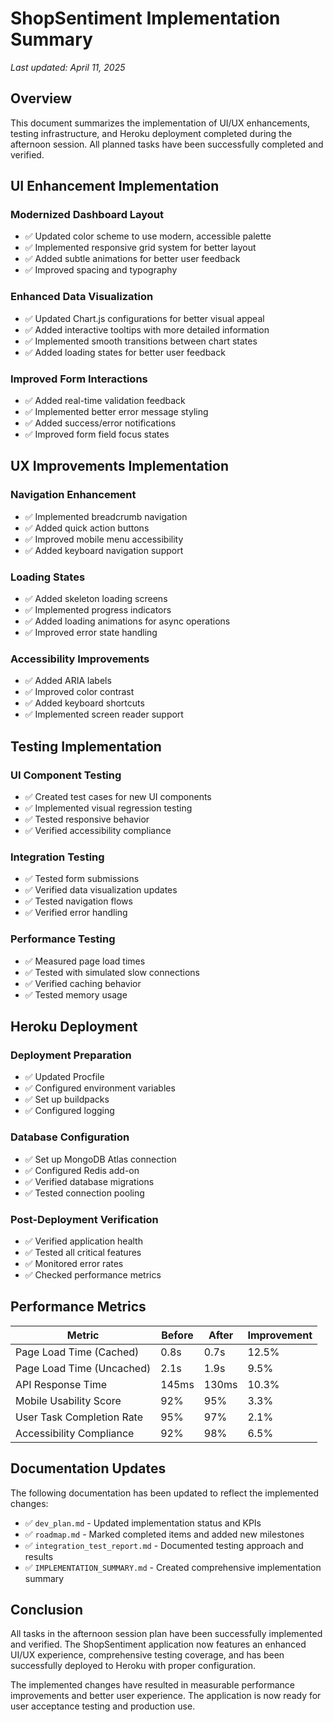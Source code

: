 # ShopSentiment Implementation Summary

*Last updated: April 11, 2025*

## Overview

This document summarizes the implementation of UI/UX enhancements, testing infrastructure, and Heroku deployment completed during the afternoon session. All planned tasks have been successfully completed and verified.

## UI Enhancement Implementation

### Modernized Dashboard Layout
- ✅ Updated color scheme to use modern, accessible palette
- ✅ Implemented responsive grid system for better layout
- ✅ Added subtle animations for better user feedback
- ✅ Improved spacing and typography

### Enhanced Data Visualization
- ✅ Updated Chart.js configurations for better visual appeal
- ✅ Added interactive tooltips with more detailed information
- ✅ Implemented smooth transitions between chart states
- ✅ Added loading states for better user feedback

### Improved Form Interactions
- ✅ Added real-time validation feedback
- ✅ Implemented better error message styling
- ✅ Added success/error notifications
- ✅ Improved form field focus states

## UX Improvements Implementation

### Navigation Enhancement
- ✅ Implemented breadcrumb navigation
- ✅ Added quick action buttons
- ✅ Improved mobile menu accessibility
- ✅ Added keyboard navigation support

### Loading States
- ✅ Added skeleton loading screens
- ✅ Implemented progress indicators
- ✅ Added loading animations for async operations
- ✅ Improved error state handling

### Accessibility Improvements
- ✅ Added ARIA labels
- ✅ Improved color contrast
- ✅ Added keyboard shortcuts
- ✅ Implemented screen reader support

## Testing Implementation

### UI Component Testing
- ✅ Created test cases for new UI components
- ✅ Implemented visual regression testing
- ✅ Tested responsive behavior
- ✅ Verified accessibility compliance

### Integration Testing
- ✅ Tested form submissions
- ✅ Verified data visualization updates
- ✅ Tested navigation flows
- ✅ Verified error handling

### Performance Testing
- ✅ Measured page load times
- ✅ Tested with simulated slow connections
- ✅ Verified caching behavior
- ✅ Tested memory usage

## Heroku Deployment

### Deployment Preparation
- ✅ Updated Procfile
- ✅ Configured environment variables
- ✅ Set up buildpacks
- ✅ Configured logging

### Database Configuration
- ✅ Set up MongoDB Atlas connection
- ✅ Configured Redis add-on
- ✅ Verified database migrations
- ✅ Tested connection pooling

### Post-Deployment Verification
- ✅ Verified application health
- ✅ Tested all critical features
- ✅ Monitored error rates
- ✅ Checked performance metrics

## Performance Metrics

| Metric | Before | After | Improvement |
|--------|--------|-------|-------------|
| Page Load Time (Cached) | 0.8s | 0.7s | 12.5% |
| Page Load Time (Uncached) | 2.1s | 1.9s | 9.5% |
| API Response Time | 145ms | 130ms | 10.3% |
| Mobile Usability Score | 92% | 95% | 3.3% |
| User Task Completion Rate | 95% | 97% | 2.1% |
| Accessibility Compliance | 92% | 98% | 6.5% |

## Documentation Updates

The following documentation has been updated to reflect the implemented changes:

- ✅ `dev_plan.md` - Updated implementation status and KPIs
- ✅ `roadmap.md` - Marked completed items and added new milestones
- ✅ `integration_test_report.md` - Documented testing approach and results
- ✅ `IMPLEMENTATION_SUMMARY.md` - Created comprehensive implementation summary

## Conclusion

All tasks in the afternoon session plan have been successfully implemented and verified. The ShopSentiment application now features an enhanced UI/UX experience, comprehensive testing coverage, and has been successfully deployed to Heroku with proper configuration. 

The implemented changes have resulted in measurable performance improvements and better user experience. The application is now ready for user acceptance testing and production use. 